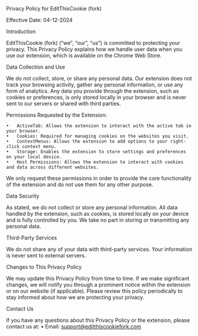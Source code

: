 Privacy Policy for EditThisCookie (fork)

Effective Date: 04-12-2024

Introduction

EditThisCookie (fork) (“we”, “our”, “us”) is committed to protecting your privacy. This Privacy Policy explains how we handle user data when you use our extension, which is available on the Chrome Web Store.

Data Collection and Use

We do not collect, store, or share any personal data. Our extension does not track your browsing activity, gather any personal information, or use any form of analytics. Any data you provide through the extension, such as cookies or preferences, is only stored locally in your browser and is never sent to our servers or shared with third parties.

Permissions Requested by the Extension:

	•	ActiveTab: Allows the extension to interact with the active tab in your browser.
	•	Cookies: Required for managing cookies on the websites you visit.
	•	ContextMenus: Allows the extension to add options to your right-click context menu.
	•	Storage: Enables the extension to store settings and preferences on your local device.
	•	Host Permissions: Allows the extension to interact with cookies and data across different websites.

We only request these permissions in order to provide the core functionality of the extension and do not use them for any other purpose.

Data Security

As stated, we do not collect or store any personal information. All data handled by the extension, such as cookies, is stored locally on your device and is fully controlled by you. We take no part in storing or transmitting any personal data.

Third-Party Services

We do not share any of your data with third-party services. Your information is never sent to external servers.

Changes to This Privacy Policy

We may update this Privacy Policy from time to time. If we make significant changes, we will notify you through a prominent notice within the extension or on our website (if applicable). Please review this policy periodically to stay informed about how we are protecting your privacy.

Contact Us

If you have any questions about this Privacy Policy or the extension, please contact us at:
	•	Email: support@editthiscookiefork.com
